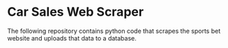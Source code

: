# Car Sales Web Scraper
The following repository contains python code that scrapes the sports bet website and uploads that data to a database. 
